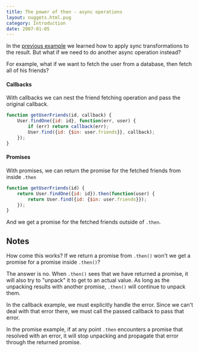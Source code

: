 ```yaml
---
title: The power of then - async operations
layout: nuggets.html.pug
category: Introduction
date: 2007-01-05
---
```


In the [previous example](03-power-of-then-sync-processing.html) we learned
how to apply sync transformations to the result. But what if we need to do
another async operation instead?

For example, what if we want to fetch the user from a database, then fetch all
of his friends?


#### Callbacks

With callbacks we can nest the friend fetching operation and pass the original
callback.

```js
function getUserFriends(id, callback) {
	User.findOne({id: id}, function(err, user) {
		if (err) return callback(err);
		User.find({id: {$in: user.friends}}, callback);
	});
}
```

#### Promises

With promises, we can return the promise for the fetched friends from inside
`.then`

```js
function getUserFriends(id) {
	return User.findOne({id: id}).then(function(user) {
		return User.find({id: {$in: user.friends}});
	});
}
```

And we get a promise for the fetched friends outside of `.then`.

## Notes

How come this works? If we return a promise from `.then()` won't we get a
promise for a promise inside `.then()`?

The answer is no. When `.then()` sees that we have returned a promise, it will
also try to "unpack" it to get to an actual value. As long as the unpacking
results with another promise, `.then()` will continue to unpack them.

In the callback example, we must explicitly handle the error. Since we can't
deal with that error there, we must call the passed callback to pass that error.

In the promise example, if at any point `.then` encounters a promise that
resolved with an error, it will stop unpacking and propagate that error through
the returned promise.
